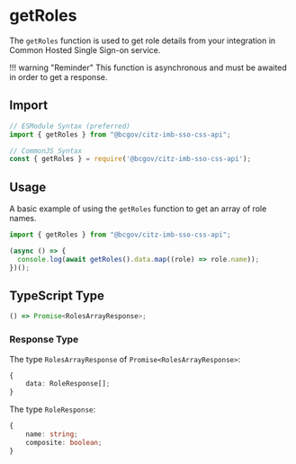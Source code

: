 # getRoles

The `getRoles` function is used to get role details from your integration in Common Hosted Single Sign-on service.

!!! warning "Reminder"
    This function is asynchronous and must be awaited in order to get a response.

## Import

```JavaScript
// ESModule Syntax (preferred)
import { getRoles } from "@bcgov/citz-imb-sso-css-api";

// CommonJS Syntax
const { getRoles } = require('@bcgov/citz-imb-sso-css-api');
```

## Usage

A basic example of using the `getRoles` function to get an array of role names.

```JavaScript
import { getRoles } from "@bcgov/citz-imb-sso-css-api";

(async () => {
  console.log(await getRoles().data.map((role) => role.name));
})();
```

## TypeScript Type

```TypeScript
() => Promise<RolesArrayResponse>;
```

### Response Type

The type `RolesArrayResponse` of `Promise<RolesArrayResponse>`:

```TypeScript
{
    data: RoleResponse[];
}
```

The type `RoleResponse`:

```TypeScript
{
    name: string;
    composite: boolean;
}
```
